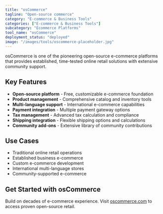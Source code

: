 ```yaml
---
title: "osCommerce"
tagline: "Open-source commerce"
category: "E-commerce & Business Tools"
categories: ["E-commerce & Business Tools"]
subcategory: "Ecommerce Platforms"
tool_name: "osCommerce"
deployment_status: "deployed"
image: "/images/tools/oscommerce-placeholder.jpg"
---
```

osCommerce is one of the pioneering open-source e-commerce platforms that provides established, time-tested online retail solutions with extensive community support.

## Key Features

- **Open-source platform** - Free, customizable e-commerce foundation
- **Product management** - Comprehensive catalog and inventory tools
- **Multi-language support** - International e-commerce capabilities
- **Payment integration** - Multiple payment gateway options
- **Tax management** - Advanced tax calculation and compliance
- **Shipping integration** - Flexible shipping options and calculations
- **Community add-ons** - Extensive library of community contributions

## Use Cases

- Traditional online retail operations
- Established business e-commerce
- Custom e-commerce development
- International multi-language stores
- Community-supported e-commerce

## Get Started with osCommerce

Build on decades of e-commerce experience. Visit [oscommerce.com](https://www.oscommerce.com) to access proven open-source retail.